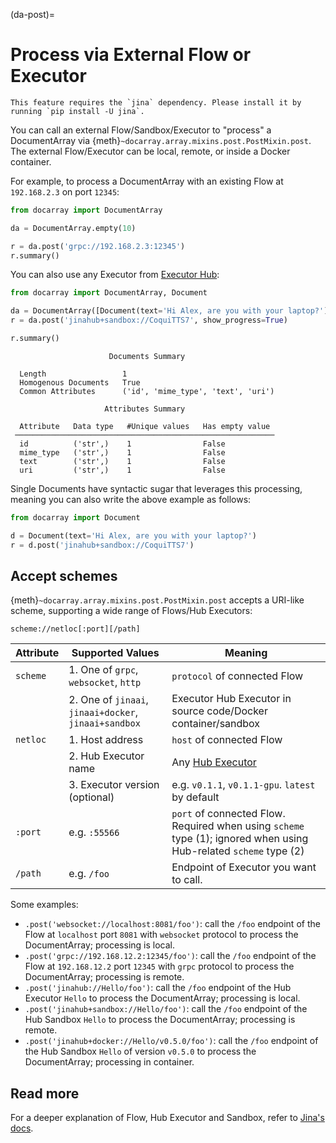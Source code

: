 (da-post)=
# Process via External Flow or Executor

```{tip}
This feature requires the `jina` dependency. Please install it by running `pip install -U jina`.
```

You can call an external Flow/Sandbox/Executor to "process" a DocumentArray via {meth}`~docarray.array.mixins.post.PostMixin.post`. The external Flow/Executor can be local, remote, or inside a Docker container.

For example, to process a DocumentArray with an existing Flow at `192.168.2.3` on port `12345`:

```python
from docarray import DocumentArray

da = DocumentArray.empty(10)

r = da.post('grpc://192.168.2.3:12345')
r.summary()
```

You can also use any Executor from [Executor Hub](https://cloud.jina.ai):

```python
from docarray import DocumentArray, Document

da = DocumentArray([Document(text='Hi Alex, are you with your laptop?')])
r = da.post('jinahub+sandbox://CoquiTTS7', show_progress=True)

r.summary()
```

```text
                      Documents Summary

  Length                 1
  Homogenous Documents   True
  Common Attributes      ('id', 'mime_type', 'text', 'uri')

                     Attributes Summary

  Attribute   Data type   #Unique values   Has empty value
 ──────────────────────────────────────────────────────────
  id          ('str',)    1                False
  mime_type   ('str',)    1                False
  text        ('str',)    1                False
  uri         ('str',)    1                False
```

Single Documents have syntactic sugar that leverages this processing, meaning you can also write the above example as follows:

```python
from docarray import Document

d = Document(text='Hi Alex, are you with your laptop?')
r = d.post('jinahub+sandbox://CoquiTTS7')
```

## Accept schemes

{meth}`~docarray.array.mixins.post.PostMixin.post` accepts a URI-like scheme, supporting a wide range of Flows/Hub Executors:

```text
scheme://netloc[:port][/path]
```

| Attribute | Supported Values                                        | Meaning                                                                                                                              |
|-----------|---------------------------------------------------------|--------------------------------------------------------------------------------------------------------------------------------------|
| `scheme`  | 1. One of `grpc`, `websocket`, `http`                   | `protocol` of connected Flow                                                                                                     |
|           | 2. One of `jinaai`, `jinaai+docker`, `jinaai+sandbox` | Executor Hub Executor in source code/Docker container/sandbox                                                                          |
| `netloc`  | 1. Host address                                         | `host` of connected Flow                                                                                                         |
|   | 2. Hub Executor name                                    | Any [Hub Executor](https://cloud.jina.ai)                                                                                      |
|   | 3. Executor version (optional)                           | e.g. `v0.1.1`, `v0.1.1-gpu`. `latest` by default                                                                                         |
| `:port` | e.g. `:55566`                                           | `port` of connected Flow. Required when using `scheme` type (1); ignored when using Hub-related `scheme` type (2) |
| `/path` | e.g. `/foo`                                             | Endpoint of Executor you want to call.                                                                                       |


Some examples:

- `.post('websocket://localhost:8081/foo')`: call the `/foo` endpoint of the Flow at `localhost` port `8081` with `websocket` protocol to process the DocumentArray; processing is local.
- `.post('grpc://192.168.12.2:12345/foo')`: call the `/foo` endpoint of the Flow at `192.168.12.2` port `12345` with `grpc` protocol to process the DocumentArray; processing is remote.
- `.post('jinahub://Hello/foo')`: call the `/foo` endpoint of the Hub Executor `Hello` to process the DocumentArray; processing is local.
- `.post('jinahub+sandbox://Hello/foo')`: call the `/foo` endpoint of the Hub Sandbox `Hello` to process the DocumentArray; processing is remote.
- `.post('jinahub+docker://Hello/v0.5.0/foo')`: call the `/foo` endpoint of the Hub Sandbox `Hello` of version `v0.5.0` to process the DocumentArray; processing in container.

## Read more

For a deeper explanation of Flow, Hub Executor and Sandbox, refer to [Jina's docs](https://docs.jina.ai).
